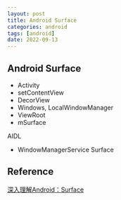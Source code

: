 ```yaml
---
layout: post
title: Android Surface
categories: android
tags: [android]
date: 2022-09-13
---
```


## Android Surface

* Activity
* setContentView
* DecorView
* Windows, LocalWindowManager
* ViewRoot
* mSurface

AIDL

* WindowManagerService Surface

## Reference
[深入理解Android：Surface](https://wongzhenyu.cn/2019/09/12/%E6%B7%B1%E5%85%A5%E7%90%86%E8%A7%A3Android%EF%BC%9ASurface/)  
